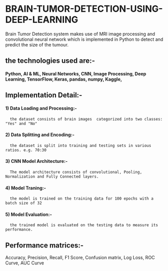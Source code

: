 # BRAIN-TUMOR-DETECTION-USING-DEEP-LEARNING

Brain Tumor Detection system makes use of MRI image processing and convolutional neural network which is implemented in Python to detect and
predict the size of the tumour.
## the technologies used are:-
#### Python, AI & ML, Neural Networks, CNN,  Image Processing, Deep Learning, TensorFlow, Keras, pandas, numpy, Kaggle, 

## Implementation Detail:-
#### 1) Data Loading and Processing:- 
      the dataset consists of brain images  categorized into two classes: "Yes" and "No"
#### 2) Data Splitting and Encoding:-
      the dataset is split into training and testing sets in various ratios. e.g. 70:30
#### 3) CNN Model Architecture:-
      The model architecture consists of convolutional, Pooling, Normalization and Fully Connected layers.
#### 4) Model Traning:-
      the model is trained on the training data for 100 epochs with a batch size of 32
#### 5) Model Evaluation:-
      the trained model is evaluated on the testing data to measure its performance.

## Performance matrices:-
Accuracy,
 Precision,
 Recall,
 F1 Score,
 Confusion matrix,
 Log Loss,
 ROC Curve, 
 AUC Curve

